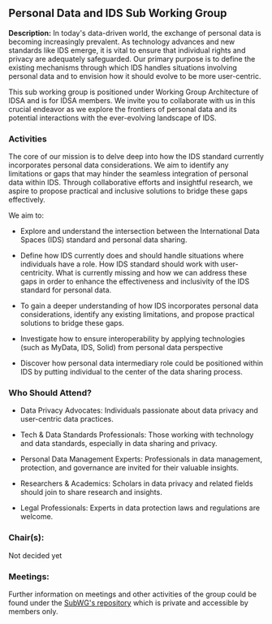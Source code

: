 ## Personal Data and IDS Sub Working Group
**Description:** 
In today's data-driven world, the exchange of personal data is becoming increasingly prevalent. As technology advances and new standards like IDS emerge, it is vital to ensure that individual rights and privacy are adequately safeguarded. Our primary purpose is to define the existing mechanisms through which IDS handles situations involving personal data and to envision how it should evolve to be more user-centric.

This sub working group is positioned under Working Group Architecture of IDSA and is for IDSA members. We invite you to collaborate with us in this crucial endeavor as we explore the frontiers of personal data and its potential interactions with the ever-evolving landscape of IDS.


### Activities
The core of our mission is to delve deep into how the IDS standard currently incorporates personal data considerations. We aim to identify any limitations or gaps that may hinder the seamless integration of personal data within IDS. Through collaborative efforts and insightful research, we aspire to propose practical and inclusive solutions to bridge these gaps effectively.

We aim to:
- Explore and understand the intersection between the International Data Spaces (IDS) standard and personal data sharing.

- Define how IDS currently does and should handle situations where individuals have a role. How IDS standard should work with user-centricity. What is currently missing and how we can address these gaps in order to enhance the effectiveness and inclusivity of the IDS standard for personal data.

- To gain a deeper understanding of how IDS incorporates personal data considerations, identify any existing limitations, and propose practical solutions to bridge these gaps.

- Investigate how to ensure interoperability by applying technologies (such as MyData, IDS, Solid) from personal data perspective

- Discover how personal data intermediary role could be positioned within IDS by putting individual to the center of the data sharing process.

### Who Should Attend?
- Data Privacy Advocates: Individuals passionate about data privacy and user-centric data practices.

- Tech & Data Standards Professionals: Those working with technology and data standards, especially in data sharing and privacy.

- Personal Data Management Experts: Professionals in data management, protection, and governance are invited for their valuable insights.

- Researchers & Academics: Scholars in data privacy and related fields should join to share research and insights.

- Legal Professionals: Experts in data protection laws and regulations are welcome.


### Chair(s):
Not decided yet


### Meetings:
Further information on meetings and other activities of the group could be found under the [SubWG's repository](https://github.com/International-Data-Spaces-Association/Personal-Data-and-IDS) which is private and accessible by members only.


